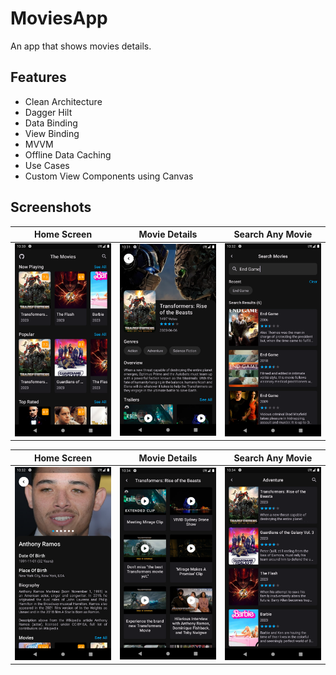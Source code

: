 # MoviesApp
 An app that shows movies details.

## Features
- Clean Architecture
- Dagger Hilt
- Data Binding
- View Binding
- MVVM
- Offline Data Caching
- Use Cases
- Custom View Components using Canvas

## Screenshots
| Home Screen                                                                             | Movie Details                                                                           | Search Any Movie                                                                            |
|-----------------------------------------------------------------------------------------|-----------------------------------------------------------------------------------------|---------------------------------------------------------------------------------------------|
| ![one](https://github.com/Kyawkk/MoviesApp/blob/master/screenshoots/one.png?raw=true)   | ![two](https://github.com/Kyawkk/MoviesApp/blob/master/screenshoots/two.png?raw=true)   | ![three](https://github.com/Kyawkk/MoviesApp/blob/master/screenshoots/three.png?raw=true)   |

| Home Screen                                                                             | Movie Details                                                                           | Search Any Movie                                                                            |
| --------------------------------------------------------------------------------------- | --------------------------------------------------------------------------------------- | ------------------------------------------------------------------------------------------- |
| ![one](https://github.com/Kyawkk/MoviesApp/blob/master/screenshoots/four.png?raw=true)  | ![two](https://github.com/Kyawkk/MoviesApp/blob/master/screenshoots/five.png?raw=true)  | ![three](https://github.com/Kyawkk/MoviesApp/blob/master/screenshoots/six.png?raw=true)     |

